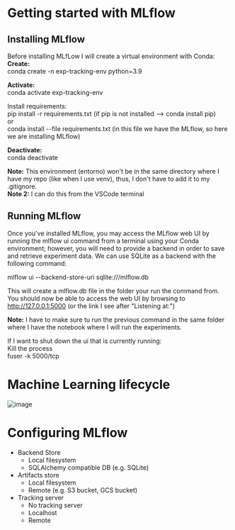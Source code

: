 # Getting started with MLflow

## Installing MLflow
Before installing MLfLow I will create a virtual environment with Conda:\
**Create:**\
conda create -n exp-tracking-env python=3.9

**Activate:**\
conda activate exp-tracking-env  

Install requirements:\
pip install -r requirements.txt (if pip is not installed --> conda install pip)\
or\
conda install --file requirements.txt (in this file we have the MLflow, so here we are installing MLflow)

**Deactivate:**\
conda deactivate

**Note:** This environment (entorno) won't be in the same directory where I have my repo (like when I use venv), thus, I don't have to add it to my .gitignore.\
**Note 2:** I can do this from the VSCode terminal

## Running MLflow
Once you've installed MLflow, you may access the MLflow web UI by running the mlflow ui command from a terminal using your Conda environment; however, you will need to provide a backend 
in order to save and retrieve experiment data. We can use SQLite as a backend with the following command:

mlflow ui --backend-store-uri sqlite:///mlflow.db

This will create a mlflow.db file in the folder your run the command from. You should now be able to access the web UI by browsing to http://127.0.0.1:5000 (or the link I see after "Listening at:")

**Note:** I have to make sure tu run the previous command in the same folder where I have the notebook where I will run the experiments.

If I want to shut down the ui that is currently running:\
Kill the process\
fuser -k 5000/tcp

# Machine Learning lifecycle

![image](https://github.com/cvljubet/mlops_course_repo/assets/45463413/c310c70c-5ee8-41c8-b10c-d6fd34161103)

# Configuring MLflow
* Backend Store
  * Local filesystem
  * SQLAlchemy compatible DB (e.g. SQLite)
* Artifacts store
  * Local filesystem
  * Remote (e.g. S3 bucket, GCS bucket)
* Tracking server
  * No tracking server
  * Localhost
  * Remote



